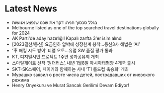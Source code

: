 # Latest News
-  בגלל סכסוך חניה: דקר את שכנו שנפצע אנושות
-  Melbourne listed as one of the top searched travel destinations globally for 2024
-  AK Parti'de aday hazırlığı! Kapalı zarfta 3'er isim alındı
-  [2023결산/통신] 요금인하 압박에 성장한계 봉착…통신3사 해법은 ‘AI’
-  ‘車 해킹 시도 방어’ 티맵 오토…유럽 SW 품질 평가 통과
-  KT, 디지털시민 프로젝트 1주년 성과공유회 개최
-  스마일게이트 신작 ‘원더러스’, 내년 1월8일 아시아태평양 4개국 출시
-  SKT-SK스퀘어, 페이커와 함께하는 사내 ‘T1 롤드컵 축승회’ 개최
-  Мурашко заявил о росте числа детей, пострадавших от киевского режима
-  Henry Onyekuru ve Murat Sancak Gerilimi Devam Ediyor!
